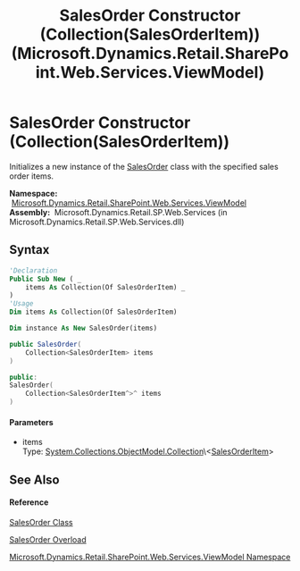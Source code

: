 ﻿---
title: SalesOrder Constructor (Collection(SalesOrderItem)) (Microsoft.Dynamics.Retail.SharePoint.Web.Services.ViewModel)
TOCTitle: SalesOrder Constructor (Collection(SalesOrderItem))
ms:assetid: M:Microsoft.Dynamics.Retail.SharePoint.Web.Services.ViewModel.SalesOrder.#ctor(System.Collections.ObjectModel.Collection{Microsoft.Dynamics.Retail.SharePoint.Web.Services.ViewModel.SalesOrderItem})
ms:mtpsurl: https://technet.microsoft.com/en-us/library/microsoft.dynamics.retail.sharepoint.web.services.viewmodel.salesorder.salesorder(v=AX.60)
ms:contentKeyID: 62204873
ms.date: 05/18/2015
mtps_version: v=AX.60
dev_langs:
- vb
- csharp
- c++
---

# SalesOrder Constructor (Collection(SalesOrderItem))

Initializes a new instance of the [SalesOrder](salesorder-class-microsoft-dynamics-retail-sharepoint-web-services-viewmodel.md) class with the specified sales order items.

**Namespace:**  [Microsoft.Dynamics.Retail.SharePoint.Web.Services.ViewModel](microsoft-dynamics-retail-sharepoint-web-services-viewmodel-namespace.md)  
**Assembly:**  Microsoft.Dynamics.Retail.SP.Web.Services (in Microsoft.Dynamics.Retail.SP.Web.Services.dll)

## Syntax

``` vb
'Declaration
Public Sub New ( _
    items As Collection(Of SalesOrderItem) _
)
'Usage
Dim items As Collection(Of SalesOrderItem)

Dim instance As New SalesOrder(items)
```

``` csharp
public SalesOrder(
    Collection<SalesOrderItem> items
)
```

``` c++
public:
SalesOrder(
    Collection<SalesOrderItem^>^ items
)
```

#### Parameters

  - items  
    Type: [System.Collections.ObjectModel.Collection](https://technet.microsoft.com/en-us/library/ms132397\(v=ax.60\))\<[SalesOrderItem](salesorderitem-class-microsoft-dynamics-retail-sharepoint-web-services-viewmodel.md)\>  

## See Also

#### Reference

[SalesOrder Class](salesorder-class-microsoft-dynamics-retail-sharepoint-web-services-viewmodel.md)

[SalesOrder Overload](salesorder-constructor-microsoft-dynamics-retail-sharepoint-web-services-viewmodel.md)

[Microsoft.Dynamics.Retail.SharePoint.Web.Services.ViewModel Namespace](microsoft-dynamics-retail-sharepoint-web-services-viewmodel-namespace.md)

